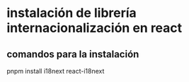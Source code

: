 # instalación de librería internacionalización en react

## comandos para la instalación

pnpm install i18next react-i18next
